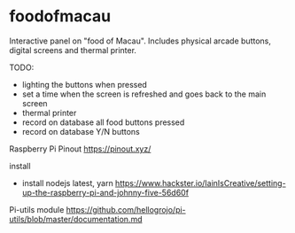 # foodofmacau
Interactive panel on "food of Macau". Includes physical arcade buttons, digital screens and thermal printer.

TODO:
- lighting the buttons when pressed
- set a time when the screen is refreshed and goes back to the main screen
- thermal printer
- record on database all food buttons pressed
- record on database Y/N buttons

Raspberry Pi Pinout 
https://pinout.xyz/

install

- install nodejs latest, yarn 
https://www.hackster.io/IainIsCreative/setting-up-the-raspberry-pi-and-johnny-five-56d60f


Pi-utils module
https://github.com/hellogrojo/pi-utils/blob/master/documentation.md


